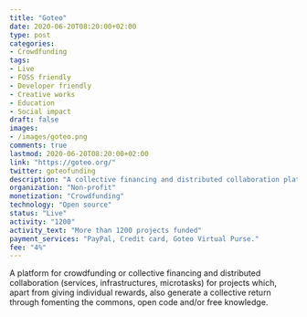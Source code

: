 ```yaml
---
title: "Goteo"
date: 2020-06-20T08:20:00+02:00
type: post
categories:
- Crowdfunding
tags:
- Live
- FOSS friendly
- Developer friendly
- Creative works
- Education
- Social impact
draft: false
images:
- /images/goteo.png
comments: true
lastmod: 2020-06-20T08:20:00+02:00
link: "https://goteo.org/"
twitter: goteofunding
description: "A collective financing and distributed collaboration platform for projects for giving individual rewards, and generating collective returns."
organization: "Non-profit"
monetization: "Crowdfunding"
technology: "Open source"
status: "Live"
activity: "1200"
activity_text: "More than 1200 projects funded"
payment_services: "PayPal, Credit card, Goteo Virtual Purse."
fee: "4%"
---
```


A platform for crowdfunding or collective financing and distributed collaboration (services, infrastructures, microtasks) for projects which, apart from giving individual rewards, also generate a collective return through fomenting the commons, open code and/or free knowledge. <!--more-->

